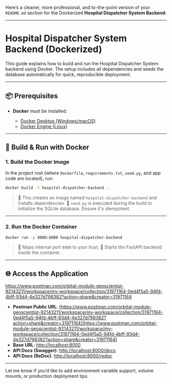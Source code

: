 Here’s a cleaner, more professional, and to-the-point version of your `README.md` section for the Dockerized **Hospital Dispatcher System Backend**:

---

# Hospital Dispatcher System Backend (Dockerized)

This guide explains how to build and run the Hospital Dispatcher System backend using Docker. The setup includes all dependencies and seeds the database automatically for quick, reproducible deployment.

---

## 📦 Prerequisites

* **Docker** must be installed:

  * [Docker Desktop (Windows/macOS)](https://www.docker.com/products/docker-desktop)
  * [Docker Engine (Linux)](https://docs.docker.com/engine/install/)

---

## 🚀 Build & Run with Docker

### 1. Build the Docker Image

In the project root (where `Dockerfile`, `requirements.txt`, `seed.py`, and app code are located), run:

```bash
docker build -t hospital-dispatcher-backend .
```

> 🔹 This creates an image named `hospital-dispatcher-backend` and installs dependencies.
> 🔹 `seed.py` is executed during the build to initialize the SQLite database. Ensure it's idempotent.

---

### 2. Run the Docker Container

```bash
docker run -p 8000:8000 hospital-dispatcher-backend
```

> 🔹 Maps internal port `8000` to your host.
> 🔹 Starts the FastAPI backend inside the container.

---

## 🌐 Access the Application
https://www.postman.com/orbital-module-geoscientist-92143211/workspace/my-workspace/collection/31971164-0ed4f5a5-94fd-4bff-93d4-4e327d798382?action=share&creator=31971164
* **Postman Public URL**: [https://www.postman.com/orbital-module-geoscientist-92143211/workspace/my-workspace/collection/31971164-0ed4f5a5-94fd-4bff-93d4-4e327d798382?action=share&creator=31971164](https://www.postman.com/orbital-module-geoscientist-92143211/workspace/my-workspace/collection/31971164-0ed4f5a5-94fd-4bff-93d4-4e327d798382?action=share&creator=31971164)
* **Base URL**: [http://localhost:8000](http://localhost:8000)
* **API Docs (Swagger)**: [http://localhost:8000/docs](http://localhost:8000/docs)
* **API Docs (ReDoc)**: [http://localhost:8000/redoc](http://localhost:8000/redoc)

---

Let me know if you’d like to add environment variable support, volume mounts, or production deployment tips.
